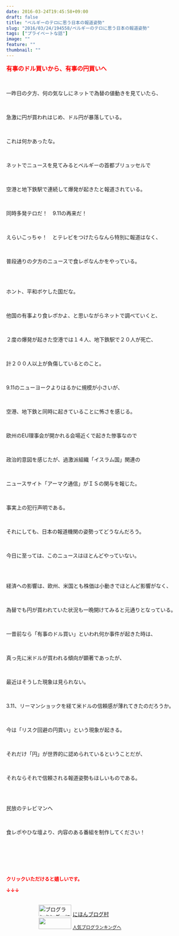 ```yaml
---
date: 2016-03-24T19:45:58+09:00
draft: false
title: "ベルギーのテロに思う日本の報道姿勢"
slug: "2016/03/24/194558/ベルギーのテロに思う日本の報道姿勢"
tags: ["プライベートな話"]
image: ""
feature: ""
thumbnail: ""
---
```

<p><font color="#ff0000" size="3"><strong>有事のドル買いから、有事の円買いへ</strong></font></p><br/><p>一昨日の夕方、何の気なしにネットで為替の値動きを見ていたら、<br/></p><br/><p>急激に円が買われはじめ、ドル円が暴落している。<br/></p><br/><p>これは何かあったな。<br/></p><br/><p>ネットでニュースを見てみるとベルギーの首都ブリュッセルで<br/></p><br/><p>空港と地下鉄駅で連続して爆発が起きたと報道されている。<br/></p><br/><p>同時多発テロだ！　9.11の再来だ！<br/></p><br/><p>えらいこっちゃ！　とテレビをつけたらなんら特別に報道はなく、<br/></p><br/><p>普段通りの夕方のニュースで食レポなんかをやっている。<br/></p><br/><br/><p>ホント、平和ボケした国だな。<br/></p><br/><p>他国の有事より食レポかよ、と思いながらネットで調べていくと、<br/></p><br/><p>２度の爆発が起きた空港では１４人、地下鉄駅で２０人が死亡、<br/></p><br/><p>計２００人以上が負傷しているとのこと。<br/></p><br/><p>9.11のニューヨークよりはるかに規模が小さいが、<br/></p><br/><p>空港、地下鉄と同時に起きていることに怖さを感じる。<br/></p><br/><p>欧州のEU理事会が開かれる会場近くで起きた惨事なので<br/></p><br/><p>政治的意図を感じたが、過激派組織「イスラム国」関連の<br/></p><br/><p>ニュースサイト「アーマク通信」がＩＳの関与を報じた。<br/></p><br/><p>事実上の犯行声明である。<br/></p><br/><p>それにしても、日本の報道機関の姿勢ってどうなんだろう。<br/></p><br/><p>今日に至っては、このニュースはほとんどやっていない。</p><br/><br/><p>経済への影響は、欧州、米国とも株価は小動きでほとんど影響がなく、<br/></p><br/><p>為替でも円が買われていた状況も一晩開けてみると元通りとなっている。<br/></p><br/><p>一昔前なら「有事のドル買い」といわれ何か事件が起きた時は、<br/></p><br/><p>真っ先に米ドルが買われる傾向が顕著であったが、<br/></p><br/><p>最近はそうした現象は見られない。<br/></p><br/><p>3.11、リーマンショックを経て米ドルの信頼感が薄れてきたのだろうか。<br/></p><br/><p>今は「リスク回避の円買い」という現象が起きる。<br/></p><br/><p>それだけ「円」が世界的に認められているということだが、<br/></p><br/><p>それならそれで信頼される報道姿勢もほしいものである。<br/></p><br/><br/><p>民放のテレビマンへ<br/></p><br/><p>食レポやひな壇より、内容のある番組を制作してください！ </p><br/><p><br/></p><br/><p><font color="#ff0000" size="2"><strong>クリックいただけると嬉しいです。<br/></strong></font></p><p><font color="#ff0000" size="2"><strong>↓↓↓</strong></font></p><p><br/><a href="ranking.html" target="_blank"><img border="0" alt="ブログランキング・にほんブログ村へ" src="data:image/svg+xml;charset=utf-8,%3Csvg%20xmlns%3D%22http%3A%2F%2Fwww.w3.org%2F2000%2Fsvg%22%20title%3D%22Placeholder%20for%20Images%22%20role%3D%22presentation%22%20viewBox%3D%220%200%2088%2031%22%20%2F%3E" width="88" height="31" data-src="https://img-proxy.blog-video.jp/images?url=http%3A%2F%2Fwww.blogmura.com%2Fimg%2Fwww88_31.gif" style="aspect-ratio: auto 88 / 31;"/><noscript><img border="0" alt="ブログランキング・にほんブログ村へ" src="https://img-proxy.blog-video.jp/images?url=http%3A%2F%2Fwww.blogmura.com%2Fimg%2Fwww88_31.gif" width="88" height="31"></noscript></a> <a href="ranking.html" target="_blank">にほんブログ村</a> <br/><a title="人気ブログランキングへ" href="link.php?1804582"><img border="0" src="data:image/svg+xml;charset=utf-8,%3Csvg%20xmlns%3D%22http%3A%2F%2Fwww.w3.org%2F2000%2Fsvg%22%20title%3D%22Placeholder%20for%20Images%22%20role%3D%22presentation%22%20viewBox%3D%220%200%2088%2031%22%20%2F%3E" width="88" height="31" data-src="https://blog.with2.net/img/banner/banner_22.gif" style="aspect-ratio: auto 88 / 31;"/><noscript><img border="0" src="https://blog.with2.net/img/banner/banner_22.gif" width="88" height="31"></noscript></a> <a style="FONT-SIZE: 12px" href="link.php?1804582">人気ブログランキングへ</a> </p>

